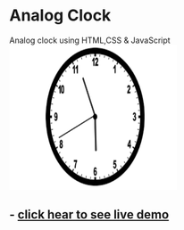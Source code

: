 # Analog Clock
 Analog clock using HTML,CSS & JavaScript
 <img src="https://github.com/Ashvin0740/Analog-Clock/blob/master/clock%20(2).PNG?raw=true?" width="300" height="260" />
## - [click hear to see live demo](https://analog-clock-js-html-css.netlify.app/)
